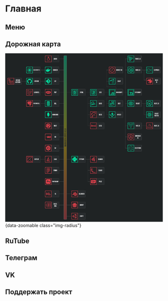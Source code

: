 # Главная

## Меню

<script setup>
import TileGrid from './.vitepress/components/TileGrid.vue'
import CodePreview from './.vitepress/components/CodePreview.vue'

const menu_tiles = [
  {
    title: 'VitePress',
    icon: '/logos/vitepress-logo.svg',
    description: 'Генератор статических сайтов, используемый для создания документации',
    link: '/vitepress/page_001',
  },  
  {
    title: 'Jest',
    icon: '/logos/jest-logo.svg',
    description: 'Фреймворк для тестирования JavaScript',
    link: '/jest/page_001',
  },
  {
    title: '1С',
    icon: '/logos/1c-logo.svg',
    description: 'Документация, создание собственной конфигурации',
    link: '/1c/page_001',
  },
  // {
  //   title: 'GSAP',
  //   icon: '/logos/gsap-logo.svg',
  //   description: 'Библиотека JavaScript для высокопроизводительной анимации',
  //   link: '/gsap/page_1',
  // },
  // {
  //   title: 'Socket.io',
  //   icon: '/logos/socketio-logo.svg',
  //   description: 'Библиотека JavaScript для веб-приложений и обмена данными в реальном времени',
  //   link: '/socketio/page_1',
  // },
]

const rutube_tiles = [
  {
    title: 'RuTube',
    icon: '/logos/rutube-logo.svg',
    description: 'Основной канал',
    link: 'https://rutube.ru/channel/24742327/',
    target: '_blank',
  },  
]

const telegram_tiles = [
  {
    title: 'Telegram',
    icon: '/logos/telegram-logo.svg',
    description: 'Основной канал',
    link: 'https://t.me/markusfx_itpit',
    target: '_blank',
  },  
  {
    title: 'Telegram',
    icon: '/logos/telegram-logo.svg',
    description: 'Life-канал',
    link: 'https://t.me/markusfx_itpit_any',
    target: '_blank',
  },
]

const vk_tiles = [
  {
    title: 'VK',
    icon: '/logos/vk-logo.svg',
    description: 'Основная группа',
    link: 'https://vk.com/markusfx_itpit',
    target: '_blank',
  },  
]

const donats_tiles = [
  {
    title: 'Donation Alerts',
    icon: '/logos/da-logo.svg',
    description: '-',
    link: 'https://www.donationalerts.com/r/markusfx',
    target: '_blank',
  },
  {
    title: 'Boosty',
    icon: '/logos/boosty-logo.svg',
    description: '-',
    link: 'https://boosty.to/markusfx',
    target: '_blank',
  },  
]

</script>

<TileGrid :tiles="menu_tiles" />

## Дорожная карта

![road_map](/images/road_map.png){data-zoomable class="img-radius"}

## RuTube

<TileGrid :tiles="rutube_tiles" />

## Телеграм

<TileGrid :tiles="telegram_tiles" />

## VK

<TileGrid :tiles="vk_tiles" />

## Поддержать проект

<TileGrid :tiles="donats_tiles" />
